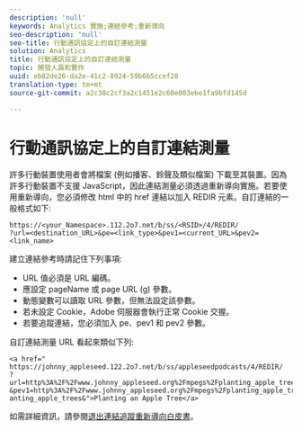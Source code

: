```yaml
---
description: 'null'
keywords: Analytics 實施;連結參考;重新導向
seo-description: 'null'
seo-title: 行動通訊協定上的自訂連結測量
solution: Analytics
title: 行動通訊協定上的自訂連結測量
topic: 開發人員和實作
uuid: eb82de26-da2e-41c2-8924-59b6b5ccef28
translation-type: tm+mt
source-git-commit: a2c38c2cf3a2c1451e2c60e003ebe1fa9bfd145d

---
```



# 行動通訊協定上的自訂連結測量

許多行動裝置使用者會將檔案 (例如播客、鈴聲及類似檔案) 下載至其裝置。因為許多行動裝置不支援 JavaScript，因此連結測量必須透過重新導向實施。若要使用重新導向，您必須修改 html 中的 href 連結以加入 REDIR 元素。自訂連結的一般格式如下:

```
https://<your_Namespace>.112.2o7.net/b/ss/<RSID>/4/REDIR/
?url=<destination_URL>&pe=<link_type>&pev1=<current_URL>&pev2=<link_name>
```

建立連結參考時請記住下列事項:

* URL 值必須是 URL 編碼。
* 應設定 pageName 或 page URL (g) 參數。
* 動態變數可以讀取 URL 參數，但無法設定該參數。
* 若未設定 Cookie，Adobe 伺服器會執行正常 Cookie 交握。
* 若要追蹤連結，您必須加入 pe、pev1 和 pev2 參數。

自訂連結測量 URL 看起來類似下列:

```
<a href=" https://johnny_appleseed.122.2o7.net/b/ss/appleseedpodcasts/4/REDIR/
?url=http%3A%2F%2Fwww.johnny_appleseed.org%2Fmpegs%2Fplanting_apple_trees.mpeg&pe=lnk_d
&pev1=http%3A%2F%2Fwww.johnny_appleseed.org%2Fmpegs%2Fplanting_apple_trees.mpeg&pev2=pl anting_apple_trees&">Planting an Apple Tree</a>
```

如需詳細資訊，請參閱[退出連結追蹤重新導向白皮書](https://marketing.adobe.com/resources/help/en_US/whitepapers/redirects/)。
